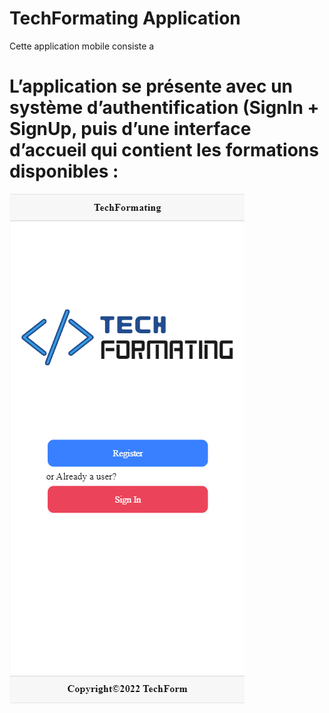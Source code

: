 # TechFormating Application
Cette application mobile consiste a 

# L’application se présente avec un système d’authentification (SignIn + SignUp, puis d’une interface d’accueil qui contient les formations disponibles :

![img](./ScreenShot/home.png)
